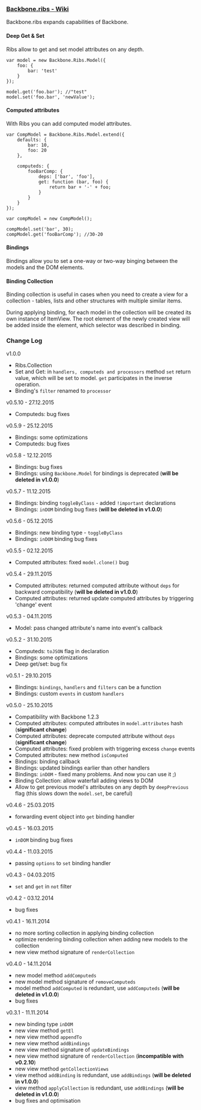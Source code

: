 ### **[Backbone.ribs - Wiki](https://github.com/ZaValera/backbone.ribs/wiki)**
Backbone.ribs expands capabilities of Backbone.
#### Deep Get & Set
Ribs allow to get and set model attributes on any depth.

    var model = new Backbone.Ribs.Model({
        foo: {
            bar: 'test'
        }
    });

    model.get('foo.bar'); //"test"
    model.set('foo.bar', 'newValue');

#### Computed attributes
With Ribs you can add computed model attributes.

    var CompModel = Backbone.Ribs.Model.extend({
        defaults: {
            bar: 10,
            foo: 20
        },

        computeds: {
            fooBarComp: {
                deps: ['bar', 'foo'],
                get: function (bar, foo) {
                    return bar + '-' + foo;
                }
            }
        }
    });

    var compModel = new CompModel();

    compModel.set('bar', 30);
    compModel.get('fooBarComp'); //30-20

#### Bindings
Bindings allow you to set a one-way or two-way binging between the models and the DOM elements.

#### Binding Collection
Binding collection is useful in cases when you need to create a view for a collection - tables, lists and other structures with multiple similar items.

During applying binding, for each model in the collection will be created its own instance of ItemView. The root element of the newly created view will be added inside the element, which selector was described in binding.

### Change Log
v1.0.0
* Ribs.Collection
* Set and Get: in `handlers, computeds and processors` method `set` return value, which will be set to model. `get` participates in the inverse operation.
* Binding's `filter` renamed to `processor`

v0.5.10 - 27.12.2015
* Computeds: bug fixes

v0.5.9 - 25.12.2015
* Bindings: some optimizations
* Computeds: bug fixes

v0.5.8 - 12.12.2015
* Bindings: bug fixes
* Bindings: using `Backbone.Model` for bindings is deprecated (**will be deleted in v1.0.0**)

v0.5.7 - 11.12.2015
* Bindings: binding `toggleByClass` - added `!important` declarations
* Bindings: `inDOM` binding bug fixes (**will be deleted in v1.0.0**)

v0.5.6 - 05.12.2015
* Bindings: new binding type - `toggleByClass`
* Bindings: `inDOM` binding bug fixes

v0.5.5 - 02.12.2015
* Computed attributes: fixed `model.clone()` bug

v0.5.4 - 29.11.2015
* Computed attributes: returned computed attribute without `deps` for backward compatibility (**will be deleted in v1.0.0**)
* Computed attributes: returned update computed attributes by triggering 'change' event

v0.5.3 - 04.11.2015
* Model: pass changed attribute's name into event's callback

v0.5.2 - 31.10.2015
* Computeds: `toJSON` flag in declaration
* Bindings: some optimizations
* Deep get/set: bug fix

v0.5.1 - 29.10.2015
* Bindings: `bindings`, `handlers` and `filters` can be a function
* Bindings: custom `events` in custom `handlers`

v0.5.0 - 25.10.2015
* Compatibility with Backbone 1.2.3
* Computed attributes: computed attributes in `model.attributes` hash (**significant change**)
* Computed attributes: deprecate computed attribute without `deps` (**significant change**)
* Computed attributes: fixed problem with triggering excess `change` events
* Computed attributes: new method `isComputed`
* Bindings: binding callback
* Bindings: updated bindings earlier than other handlers
* Bindings: `inDOM` - fixed many problems. And now you can use it ;)
* Binding Collection: allow waterfall adding views to DOM
* Allow to get previous model's attributes on any depth by `deepPrevious` flag (this slows down the `model.set`, be careful)

v0.4.6 - 25.03.2015
* forwarding event object into `get` binding handler

v0.4.5 - 16.03.2015
* `inDOM` binding bug fixes

v0.4.4 - 11.03.2015
* passing `options` to `set` binding handler

v0.4.3 - 04.03.2015
* `set` and `get` in `not` filter

v0.4.2 - 03.12.2014
* bug fixes

v0.4.1 - 16.11.2014
* no more sorting collection in applying binding collection
* optimize rendering binding collection when adding new models to the collection
* new view method signature of `renderCollection`

v0.4.0 - 14.11.2014
* new model method `addComputeds`
* new model method signature of `removeComputeds`
* model method `addComputed` is redundant, use `addComputeds` (**will be deleted in v1.0.0**)
* bug fixes

v0.3.1 - 11.11.2014
* new binding type `inDOM`
* new view method `getEl`
* new view method `appendTo`
* new view method `addBindings`
* new view method signature of `updateBindings`
* new view method signature of `renderCollection` (**incompatible with v0.2.10**)
* new view method `getCollectionViews`
* view method `addBinding` is redundant, use `addBindings` (**will be deleted in v1.0.0**)
* view method `applyCollection` is redundant, use `addBindings` (**will be deleted in v1.0.0**)
* bug fixes and optimisation
